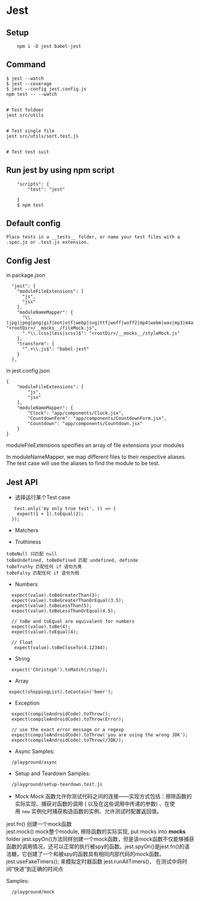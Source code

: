# Jest

## Setup
``` 
    npm i -D jest babel-jest
```

## Command
```
$ jest --watch
$ jest --coverage
$ jest --config jest.config.js
npm test -- --watch


# Test foldeer
jest src/utils


# Test single file
jest src/utils/sort.test.js


# Test test suit

```

## Run jest by using npm script
```
    "scripts": {
        "test": "jest"

    }
    $ npm test
```
    
## Default config
    Place tests in a __tests__ folder, or name your test files with a .spec.js or .test.js extension. 

## Config Jest 
in package.json
```
  "jest": {
    "moduleFileExtensions": [
      "js",
      "jsx"
    ],
    "moduleNameMapper": {
      "\\.(jpg|jpeg|png|gif|eot|otf|webp|svg|ttf|woff|woff2|mp4|webm|wav|mp3|m4a|aac|oga)$": "<rootDir>/__mocks__/fileMock.js",
      ".*\\.(css|less|scss)$": "<rootDir>/__mocks__/styleMock.js"
    },
    "transform": {
      "^.+\\.js$": "babel-jest"
    }
  },
```
in jest.config.json 
```
{
    "moduleFileExtensions": [
        "js",
        "jsx"
    ],
    "moduleNameMapper": {
        "Clock": "app/components/Clock.jsx",
        "CountdownForm": "app/components/CountdownForm.jsx",
        "Countdown": "app/components/Countdown.jsx"
    }
}

```
moduleFileExtensions specifies an array of file extensions your modules 

In moduleNameMapper, we map different files to their respective aliases. 
The test case will use the aliases to find the module to be test.


## Jest API
- 选择运行某个Test case
```
   test.only('my only true test', () => {
    expect(1 + 1).toEqual(2);
  });
```
- Matchers


- Truthiness
```
toBeNull 只匹配 null
toBeUndefined, toBeDefined 匹配 undefined, definde
toBeTruthy 匹配任何 if 语句为真
toBeFalsy 匹配任何 if 语句为假
```
- Numbers
```
  expect(value).toBeGreaterThan(3);
  expect(value).toBeGreaterThanOrEqual(3.5);
  expect(value).toBeLessThan(5);
  expect(value).toBeLessThanOrEqual(4.5);

  // toBe and toEqual are equivalent for numbers
  expect(value).toBe(4);
  expect(value).toEqual(4);

  // Float
   expect(value).toBeCloseTo(4.12344);
```

- String
```
  expect('Christoph').toMatch(/stop/);
```

- Array
```
 expect(shoppingList).toContain('beer');
```

- Exception
```
  expect(compileAndroidCode).toThrow();
  expect(compileAndroidCode).toThrow(Error);

  // use the exact error message or a regexp
  expect(compileAndroidCode).toThrow('you are using the wrong JDK');
  expect(compileAndroidCode).toThrow(/JDK/);
```

- Async
Samples: 
```
  /playground/async
```

- Setup and Teardown
Samples: 
```
  /playground/setup-teardown.test.js
```

- Mock
 Mock 函数允许你测试代码之间的连接——实现方式包括：擦除函数的实际实现、捕获对函数的调用 ( 以及在这些调用中传递的参数) 、在使用 `new` 实例化时捕获构造函数的实例、允许测试时配置返回值。

jest.fn() 创建一个mock函数  
jest.mock() mock整个module, 擦除函数的实际实现, put mocks into __mocks__ folder
jest.spyOn()方法同样创建一个mock函数，但是该mock函数不仅能够捕获函数的调用情况，还可以正常的执行被spy的函数。jest.spyOn()是jest.fn()的语法糖，它创建了一个和被spy的函数具有相同内部代码的mock函数。
jest.useFakeTimers();   来模拟定时器函数
jest.runAllTimers()，    在测试中将时间“快进”到正确的时间点

Samples: 
```
  /playground/mock
```